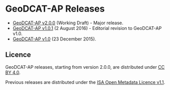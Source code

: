# GeoDCAT-AP Releases

- [GeoDCAT-AP v2.0.0](./2.0.0/) (Working Draft) - Major release.
- [GeoDCAT-AP v1.0.1](./1.0.1/) (2 August 2016) - Editorial revision to GeoDCAT-AP v1.0.
- [GeoDCAT-AP v1.0](./1.0/) (23 December 2015).

## Licence

GeoDCAT-AP releases, starting from version 2.0.0, are distributed under [CC BY 4.0](https://creativecommons.org/licenses/by/4.0/).

Previous releases are distributed under the [ISA Open Metadata Licence v1.1](https://joinup.ec.europa.eu/licence/isa-open-metadata-licence-v11).
